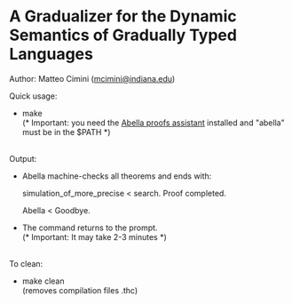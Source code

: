 # A Gradualizer for the Dynamic Semantics of Gradually Typed Languages

Author: Matteo Cimini (mcimini@indiana.edu)

Quick usage: <br />
<ul>
<li> make 
 <br />    (* Important: you need the <a href="http://abella-prover.org">Abella proofs assistant</a> installed and "abella" must be in the $PATH *)  
</ul>
 <br />
Output: <br />
<ul>
<li> Abella machine-checks all theorems and ends with:

simulation_of_more_precise < search.
Proof completed.

Abella < Goodbye.

<li> The command returns to the prompt. 
<br />(* Important: It may take 2-3 minutes *)  
</ul>
<br />
To clean: <br />
<ul>
<li> make clean 
	<br />  (removes compilation files .thc)
</ul>


